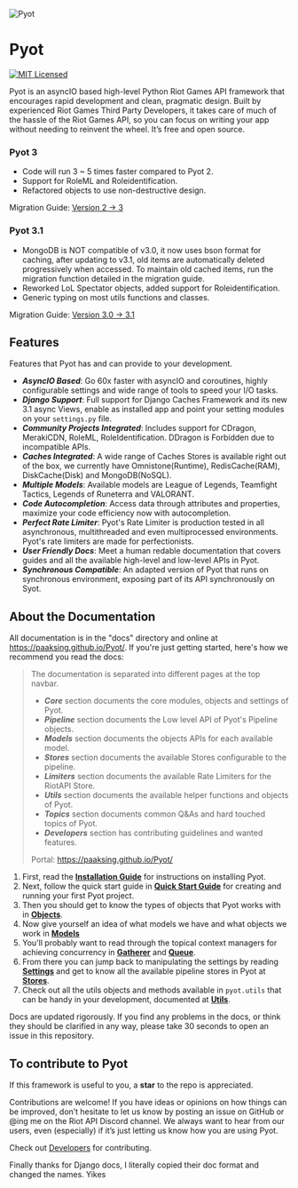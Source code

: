 ![Pyot](banner.jpg)
# Pyot
[![MIT Licensed](https://img.shields.io/badge/license-MIT-green.svg)](https://github.com/paaksing/pyot/blob/master/LICENSE)

Pyot is an asyncIO based high-level Python Riot Games API framework that encourages rapid development and clean, pragmatic design. Built by experienced Riot Games Third Party Developers, it takes care of much of the hassle of the Riot Games API, so you can focus on writing your app without needing to reinvent the wheel. It’s free and open source.

### Pyot 3

- Code will run 3 ~ 5 times faster compared to Pyot 2.
- Support for RoleML and Roleidentification.
- Refactored objects to use non-destructive design.

Migration Guide: [Version 2 → 3](https://paaksing.github.io/Pyot/core/v2tov3.html)

### Pyot 3.1

- MongoDB is NOT compatible of v3.0, it now uses bson format for caching, after updating to v3.1, old items are automatically deleted progressively when accessed. To maintain old cached items, run the migration function detailed in the migration guide.
- Reworked LoL Spectator objects, added support for Roleidentification.
- Generic typing on most utils functions and classes.

Migration Guide: [Version 3.0 → 3.1](https://paaksing.github.io/Pyot/core/v3tov31.html)

## Features

Features that Pyot has and can provide to your development.

- **_AsyncIO Based_**: Go 60x faster with asyncIO and coroutines, highly configurable settings and wide range of tools to speed your I/O tasks.
- **_Django Support_**: Full support for Django Caches Framework and its new 3.1 async Views, enable as installed app and point your setting modules on your `settings.py` file.
- **_Community Projects Integrated_**: Includes support for CDragon, MerakiCDN, RoleML, RoleIdentification. DDragon is Forbidden due to incompatible APIs.
- **_Caches Integrated_**: A wide range of Caches Stores is available right out of the box, we currently have Omnistone(Runtime), RedisCache(RAM), DiskCache(Disk) and MongoDB(NoSQL).
- **_Multiple Models_**: Available models are League of Legends, Teamfight Tactics, Legends of Runeterra and VALORANT.
- **_Code Autocompletion_**: Access data through attributes and properties, maximize your code efficiency now with autocompletion.
- **_Perfect Rate Limiter_**: Pyot's Rate Limiter is production tested in all asynchronous, multithreaded and even multiprocessed environments. Pyot's rate limiters are made for perfectionists.
- **_User Friendly Docs_**: Meet a human redable documentation that covers guides and all the available high-level and low-level APIs in Pyot.
- **_Synchronous Compatible_**: An adapted version of Pyot that runs on synchronous environment, exposing part of its API synchronously on Syot.

## About the Documentation

All documentation is in the "docs" directory and online at https://paaksing.github.io/Pyot/. If you're just getting started, here's how we recommend you read the docs:

> The documentation is separated into different pages at the top navbar.
> - **_Core_** section documents the core modules, objects and settings of Pyot.
> - **_Pipeline_** section documents the Low level API of Pyot's Pipeline objects.
> - **_Models_** section documents the objects APIs for each available model.
> - **_Stores_** section documents the available Stores configurable to the pipeline.
> - **_Limiters_** section documents the available Rate Limiters for the RiotAPI Store.
> - **_Utils_** section documents the available helper functions and objects of Pyot.
> - **_Topics_** section documents common Q&As and hard touched topics of Pyot.
> - **_Developers_** section has contributing guidelines and wanted features.
>
> Portal: https://paaksing.github.io/Pyot/

1. First, read the **[Installation Guide](https://paaksing.github.io/Pyot/core/installation.html)** for instructions on installing Pyot.
2. Next, follow the quick start guide in **[Quick Start Guide](https://paaksing.github.io/Pyot/core/startup.html)** for creating and running your first Pyot project.
3. Then you should get to know the types of objects that Pyot works with in **[Objects](https://paaksing.github.io/Pyot/core/apiobjects.html)**.
4. Now give yourself an idea of what models we have and what objects we work in **[Models](https://paaksing.github.io/Pyot/models/)**
5. You'll probably want to read through the topical context managers for achieving concurrency in **[Gatherer](https://paaksing.github.io/Pyot/core/gatherer.html)** and **[Queue](https://paaksing.github.io/Pyot/core/queue.html)**.
6. From there you can jump back to manipulating the settings by reading **[Settings](https://paaksing.github.io/Pyot/core/settings.html)** and get to know all the available pipeline stores in Pyot at **[Stores](https://paaksing.github.io/Pyot/stores/)**.
7. Check out all the utils objects and methods available in `pyot.utils` that can be handy in your development, documented at **[Utils](https://paaksing.github.io/Pyot/utils/)**.

Docs are updated rigorously. If you find any problems in the docs, or think they should be clarified in any way, please take 30 seconds to open an issue in this repository.

## To contribute to Pyot

If this framework is useful to you, a **star** to the repo is appreciated.

Contributions are welcome! If you have ideas or opinions on how things can be improved, don’t hesitate to let us know by posting an issue on GitHub or @ing me on the Riot API Discord channel. We always want to hear from our users, even (especially) if it’s just letting us know how you are using Pyot.

Check out [Developers](https://paaksing.github.io/Pyot/devs/) for contributing.

Finally thanks for Django docs, I literally copied their doc format and changed the names. Yikes
